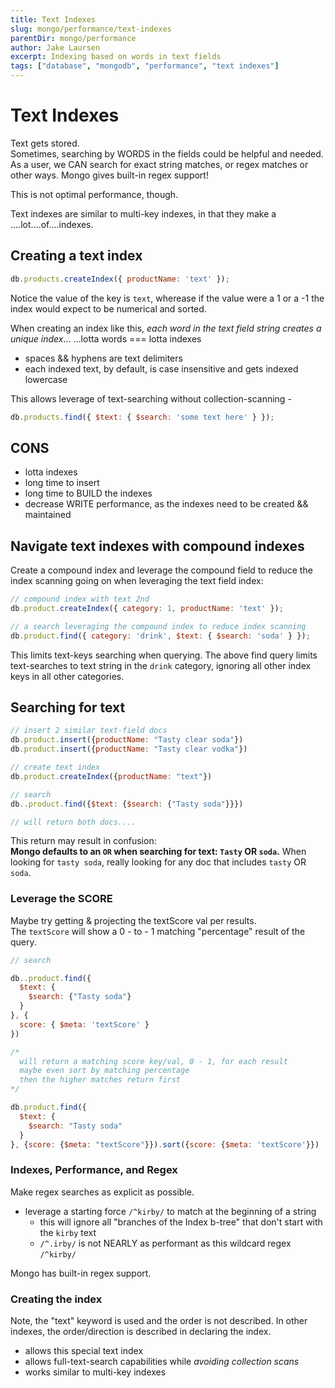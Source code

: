 ```yaml
---
title: Text Indexes
slug: mongo/performance/text-indexes
parentDir: mongo/performance
author: Jake Laursen
excerpt: Indexing based on words in text fields
tags: ["database", "mongodb", "performance", "text indexes"]
---
```


# Text Indexes

Text gets stored.  
Sometimes, searching by WORDS in the fields could be helpful and needed.  
As a user, we CAN search for exact string matches, or regex matches or other ways. Mongo gives built-in regex support!

This is not optimal performance, though.

Text indexes are similar to multi-key indexes, in that they make a ....lot....of....indexes.

## Creating a text index

```js
db.products.createIndex({ productName: 'text' });
```

Notice the value of the key is `text`, wherease if the value were a 1 or a -1 the index would expect to be numerical and sorted.

When creating an index like this, _each word in the text field string creates a unique index_...
...lotta words === lotta indexes

- spaces && hyphens are text delimiters
- each indexed text, by default, is case insensitive and gets indexed lowercase

This allows leverage of text-searching without collection-scanning -

```js
db.products.find({ $text: { $search: 'some text here' } });
```

## CONS

- lotta indexes
- long time to insert
- long time to BUILD the indexes
- decrease WRITE performance, as the indexes need to be created && maintained

## Navigate text indexes with compound indexes

Create a compound index and leverage the compound field to reduce the index scanning going on when leveraging the text field index:

```js
// compound index with text 2nd
db.product.createIndex({ category: 1, productName: 'text' });

// a search leveraging the compound index to reduce index scanning
db.product.find({ category: 'drink', $text: { $search: 'soda' } });
```

This limits text-keys searching when querying. The above find query limits text-searches to text string in the `drink` category, ignoring all other index keys in all other categories.

## Searching for text

```js
// insert 2 similar text-field docs
db.product.insert({productName: "Tasty clear soda"})
db.product.insert({productName: "Tasty clear vodka"})

// create text index
db.product.createIndex({productName: "text"})

// search
db..product.find({$text: {$search: {"Tasty soda"}}})

// will return both docs....
```

This return may result in confusion:  
**Mongo defaults to an `OR` when searching for text: `Tasty` OR `soda`.**
When looking for `tasty soda`, really looking for any doc that includes `tasty` OR `soda`.

### Leverage the SCORE

Maybe try getting & projecting the textScore val per results.  
The `textScore` will show a 0 - to - 1 matching "percentage" result of the query.

```js
// search

db..product.find({
  $text: {
    $search: {"Tasty soda"}
  }
}, {
  score: { $meta: 'textScore' }
})

/*
  will return a matching score key/val, 0 - 1, for each result
  maybe even sort by matching percentage
  then the higher matches return first
*/

db.product.find({
  $text: {
    $search: "Tasty soda"
  }
}, {score: {$meta: "textScore"}}).sort({score: {$meta: 'textScore'}})

```

### Indexes, Performance, and Regex

Make regex searches as explicit as possible.

- leverage a starting force `/^kirby/` to match at the beginning of a string
  - this will ignore all "branches of the Index b-tree" that don't start with the `kirby` text
  - `/^.irby/` is not NEARLY as performant as this wildcard regex `/^kirby/`

Mongo has built-in regex support.

### Creating the index

Note, the "text" keyword is used and the order is not described. In other indexes, the order/direction is described in declaring the index.

- allows this special text index
- allows full-text-search capabilities while _avoiding collection scans_
- works similar to multi-key indexes
